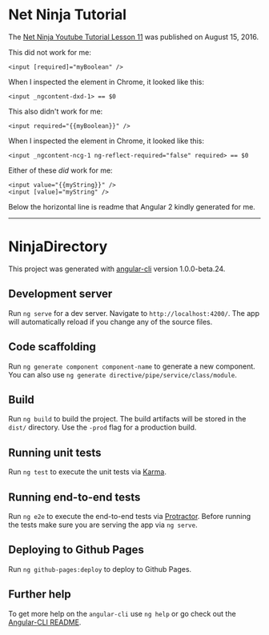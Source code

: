 # Net Ninja Tutorial

The [Net Ninja Youtube Tutorial Lesson 11](https://www.youtube.com/watch?v=VkxyuKuJZrM) was published on August 15, 2016.

This did not work for me:
```
<input [required]="myBoolean" />
```
When I inspected the element in Chrome, it looked like this:
```
<input _ngcontent-dxd-1> == $0
```
This also didn't work for me:
```
<input required="{{myBoolean}}" />
```
When I inspected the element in Chrome, it looked like this:
```
<input _ngcontent-ncg-1 ng-reflect-required="false" required> == $0
```
Either of these *_did_* work for me:
```
<input value="{{myString}}" />
<input [value]="myString" />
```
Below the horizontal line is readme that Angular 2 kindly generated for me.
***
# NinjaDirectory

This project was generated with [angular-cli](https://github.com/angular/angular-cli) version 1.0.0-beta.24.

## Development server
Run `ng serve` for a dev server. Navigate to `http://localhost:4200/`. The app will automatically reload if you change any of the source files.

## Code scaffolding

Run `ng generate component component-name` to generate a new component. You can also use `ng generate directive/pipe/service/class/module`.

## Build

Run `ng build` to build the project. The build artifacts will be stored in the `dist/` directory. Use the `-prod` flag for a production build.

## Running unit tests

Run `ng test` to execute the unit tests via [Karma](https://karma-runner.github.io).

## Running end-to-end tests

Run `ng e2e` to execute the end-to-end tests via [Protractor](http://www.protractortest.org/).
Before running the tests make sure you are serving the app via `ng serve`.

## Deploying to Github Pages

Run `ng github-pages:deploy` to deploy to Github Pages.

## Further help

To get more help on the `angular-cli` use `ng help` or go check out the [Angular-CLI README](https://github.com/angular/angular-cli/blob/master/README.md).

